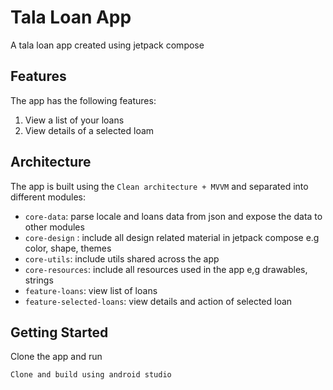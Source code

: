 # Tala Loan App

A tala loan app created using jetpack compose

## Features
The app has the following features:
1. View a list of your loans
2. View details of a selected loam

## Architecture
The app is built using the ``Clean architecture + MVVM`` and separated into different modules:
- ``core-data``: parse locale and loans data from json and expose the data to other modules
- ``core-design`` : include all design related material in jetpack compose e.g color, shape, themes
- ``core-utils``: include utils shared across the app
- ``core-resources``: include all resources used in the app e,g drawables, strings
- ``feature-loans``: view list of loans
- ``feature-selected-loans``: view details and action of selected loan

## Getting Started
Clone the app and run
```kotlin
Clone and build using android studio
